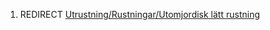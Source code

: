 1.  REDIRECT [Utrustning/Rustningar/Utomjordisk lätt
    rustning](Utrustning/Rustningar/Utomjordisk_lätt_rustning "wikilink")
